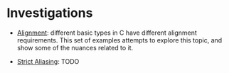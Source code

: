 # Investigations
- [Alignment](alignment): different basic types in C have different alignment requirements. This set of examples attempts to explore this topic, and show some of the nuances related to it.

- [Strict Aliasing](strict_aliasing): TODO
